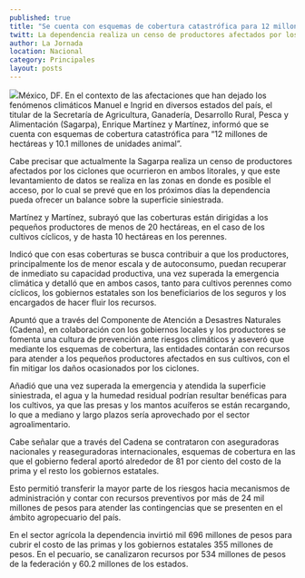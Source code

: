 ```yaml
---
published: true
title: "Se cuenta con esquemas de cobertura catastrófica para 12 millones de hectáreas: Sagarpa"
twitt: La dependencia realiza un censo de productores afectados por los ciclones que ocurrieron en ambos litorales del país.
author: La Jornada
location: Nacional
category: Principales
layout: posts
---
```


![](http://i.imgur.com/WE3EBB3m.jpg)México, DF. En el contexto de las afectaciones que han dejado los fenómenos climáticos Manuel e Ingrid en diversos estados del país, el titular de la Secretaría de Agricultura, Ganadería, Desarrollo Rural, Pesca y Alimentación (Sagarpa), Enrique Martínez y Martínez, informó que se cuenta con esquemas de cobertura catastrófica para “12 millones de hectáreas y 10.1 millones de unidades animal”.

Cabe precisar que actualmente la Sagarpa realiza un censo de productores afectados por los ciclones que ocurrieron en ambos litorales, y que este levantamiento de datos se realiza en las zonas en donde es posible el acceso, por lo cual se prevé que en los próximos días la dependencia pueda ofrecer un balance sobre la superficie siniestrada.

Martínez y Martínez, subrayó que las coberturas están dirigidas a los pequeños productores de menos de 20 hectáreas, en el caso de los cultivos cíclicos, y de hasta 10 hectáreas en los perennes.

Indicó que con esas coberturas se busca contribuir a que los productores, principalmente los de menor escala y de autoconsumo, puedan recuperar de inmediato su capacidad productiva, una vez superada la emergencia climática y detalló que en ambos casos, tanto para cultivos perennes como cíclicos, los gobiernos estatales son los beneficiarios de los seguros y los encargados de hacer fluir los recursos.

Apuntó que a través del Componente de Atención a Desastres Naturales (Cadena), en colaboración con los gobiernos locales y los productores se fomenta una cultura de prevención ante riesgos climáticos y aseveró que mediante los esquemas de cobertura, las entidades contarán con recursos para atender a los pequeños productores afectados en sus cultivos, con el fin mitigar los daños ocasionados por los ciclones.

Añadió que una vez superada la emergencia y atendida la superficie siniestrada, el agua y la humedad residual podrían resultar benéficas para los cultivos, ya que las presas y los mantos acuíferos se están recargando, lo que a mediano y largo plazos sería aprovechado por el sector agroalimentario.

Cabe señalar que a través del Cadena se contrataron con aseguradoras nacionales y reaseguradoras internacionales, esquemas de cobertura en las que el gobierno federal aportó alrededor de 81 por ciento del costo de la prima y el resto los gobiernos estatales.

Esto permitió transferir la mayor parte de los riesgos hacia mecanismos de administración y contar con recursos preventivos por más de 24 mil millones de pesos para atender las contingencias que se presenten en el ámbito agropecuario del país.

En el sector agrícola la dependencia invirtió mil 696 millones de pesos para cubrir el costo de las primas y los gobiernos estatales 355 millones de pesos. En el pecuario, se canalizaron recursos por 534 millones de pesos de la federación y 60.2 millones de los estados.
